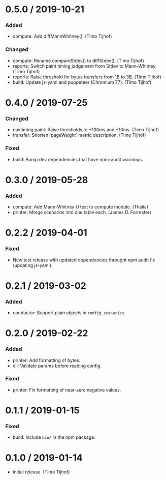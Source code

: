 
0.5.0 / 2019-10-21
==================

### Added
* compute: Add diffMannWhitney(). (Timo Tijhof)

### Changed
* compute: Rename compareStdev() to diffStdev(). (Timo Tijhof)
* reports: Switch paint timing judgement from Stdev to Mann-Whitney. (Timo Tijhof)
* reports: Raise threshold for bytes transfers from 1B to 3B. (Timo Tijhof)
* build: Update js-yaml and puppeteer (Chromium 77). (Timo Tijhof)

0.4.0 / 2019-07-25
==================

### Changed

* navtiming,paint: Raise thresholds to +100ms and +10ms. (Timo Tijhof)
* transfer: Shorten 'pageWeight' metric description. (Timo Tijhof)

### Fixed

* build: Bump dev dependencies that have npm-audit warnings.

0.3.0 / 2019-05-28
==================

### Added

* compute: Add Mann-Whitney U test to compute module. (Thalia)
* printer: Merge scenarios into one table each. (James D. Forrester)

0.2.2 / 2019-04-01
==================

### Fixed

* New test release with updated dependencies throught npm audit fix (updating js-yaml).

0.2.1 / 2019-03-02
==================

### Added

* conductor: Support plain objects in `config.scenarios`.

0.2.0 / 2019-02-22
==================

### Added

* printer: Add formatting of bytes.
* cli: Validate params before reading config.

### Fixed

* printer: Fix formatting of near-zero negative values.

0.1.1 / 2019-01-15
==================

### Fixed

* build: Include `bin/` in the npm package.

0.1.0 / 2019-01-14
==================

* initial release. (Timo Tijhof)
